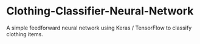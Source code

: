 # Clothing-Classifier-Neural-Network
A simple feedforward neural network using Keras / TensorFlow to classify clothing items.

